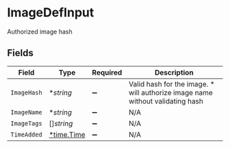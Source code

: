 # ImageDefInput

Authorized image hash


## Fields

| Field                                                                         | Type                                                                          | Required                                                                      | Description                                                                   |
| ----------------------------------------------------------------------------- | ----------------------------------------------------------------------------- | ----------------------------------------------------------------------------- | ----------------------------------------------------------------------------- |
| `ImageHash`                                                                   | **string*                                                                     | :heavy_minus_sign:                                                            | Valid hash for the image. * will authorize image name without validating hash |
| `ImageName`                                                                   | **string*                                                                     | :heavy_minus_sign:                                                            | N/A                                                                           |
| `ImageTags`                                                                   | []*string*                                                                    | :heavy_minus_sign:                                                            | N/A                                                                           |
| `TimeAdded`                                                                   | [*time.Time](https://pkg.go.dev/time#Time)                                    | :heavy_minus_sign:                                                            | N/A                                                                           |